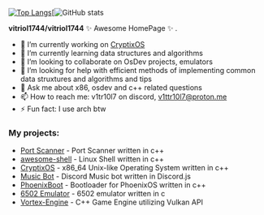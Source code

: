[![Top Langs](https://github-readme-stats.vercel.app/api/top-langs/?username=vitriol1744&langs_count=10&layout=compact&theme=radical)](https://github.com/anuraghazra/github-readme-stats)\[![GitHub stats](https://github-readme-stats.vercel.app/api?username=vitriol1744&show_icons=true&theme=radical)

**vitriol1744/vitriol1744** ✨ Awesome HomePage ✨ .

- 🔭 I’m currently working on [CryptixOS](https://github.com/vitriol1744/CryptixOS.git)
- 🌱 I’m currently learning data structures and algorithms 
- 👯 I’m looking to collaborate on OsDev projects, emulators
- 🤔 I’m looking for help with efficient methods of implementing common data struxtures and algorithms and tips
- 💬 Ask me about x86, osdev and c++ related questions
- 📫 How to reach me: v1tr10l7 on discord, v1ttr10l7@proton.me
- ⚡ Fun fact: I use arch btw


### My projects:
- [Port Scanner](https://github.com/vitriol1744/PortScanner.git) - Port Scanner written in c++
- [awesome-shell](https://github.com/vitriol1744/awesome-shell.git) - Linux Shell written in c++
- [CryptixOS](https://github.com/Vitriol1744/CryptixOS/tree/dev) - x86_64 Unix-like Operating System written in c++
- [Music Bot](https://github.com/Vitriol1744/MusicBot.git) - Discord Music bot written in Discord.js
- [PhoenixBoot](https://github.com/Vitriol1744/PhoenixBoot.git) - Bootloader for PhoenixOS written in c++
- [6502 Emulator](https://github.com/Vitriol1744/6502-Emulator.git) - 6502 emulator written in c
- [Vortex-Engine](https://github.com/Vitriol1744/Vortex/tree/dev) - C++ Game Engine utilizing Vulkan API

